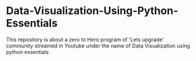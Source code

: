 # Data-Visualization-Using-Python-Essentials
This repository is about a zero to Hero program of 'Lets upgrade' community streamed in Youtube under the name of Data Visualization using python essentials
